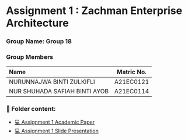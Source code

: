 # Assignment 1 : Zachman Enterprise Architecture

### Group Name: Group 18
### Group Members

| Name                                     | Matric No. |
| :---------------------------------------- | :-------------: |
| NURUNNAJWA BINTI ZULKIFLI         |A21EC0121     |
| NUR SHUHADA SAFIAH BINTI AYOB        |A21EC0114    |

### 📂 Folder content:
* [💻 Assignment 1 Academic Paper](https://github.com/Nurunnajwa12/Academic-Paper-EIS-2024/blob/patch-1/Group%2018/Group%2018%20Zachman.pdf)
* [💻 Assignment 1  Slide Presentation](https://github.com/Nurunnajwa12/Academic-Paper-EIS-2024/blob/patch-1/Group%2018/Group%2018-%20Enterprise%20System%20Architetcure%20Zachman%20(3).pdf)

